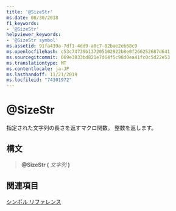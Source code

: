```yaml
---
title: '@SizeStr'
ms.date: 08/30/2018
f1_keywords:
- '@SizeStr'
helpviewer_keywords:
- '@SizeStr symbol'
ms.assetid: 91fa439a-7df1-4dd9-a0c7-82bae2eb68c9
ms.openlocfilehash: c53c74739b137205102922b8e0f266252687d641
ms.sourcegitcommit: 069e3833bd821e7d64f5c98d0ea41fc0c5d22e53
ms.translationtype: MT
ms.contentlocale: ja-JP
ms.lasthandoff: 11/21/2019
ms.locfileid: "74301972"
---
```

# <a name="sizestr"></a>\@SizeStr

指定された文字列の長さを返すマクロ関数。 整数を返します。

## <a name="syntax"></a>構文

> **\@SizeStr (** *文字列* **)**

## <a name="see-also"></a>関連項目

[シンボル リファレンス](../../assembler/masm/symbols-reference.md)
